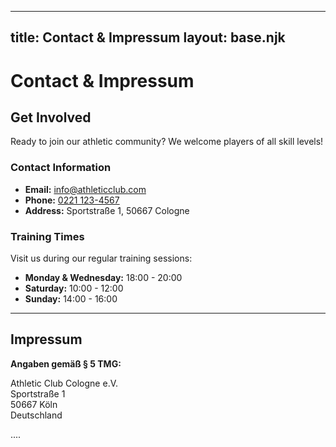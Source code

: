 
---
title: Contact & Impressum
layout: base.njk
---

# Contact & Impressum

## Get Involved

Ready to join our athletic community? We welcome players of all skill levels!

### Contact Information

* **Email:** [info@athleticclub.com](mailto:info@athleticclub.com)
* **Phone:** [0221 123-4567](tel:+492211234567)
* **Address:** Sportstraße 1, 50667 Cologne

### Training Times

Visit us during our regular training sessions:
* **Monday & Wednesday:** 18:00 - 20:00
* **Saturday:** 10:00 - 12:00
* **Sunday:** 14:00 - 16:00

---

## Impressum

**Angaben gemäß § 5 TMG:**

Athletic Club Cologne e.V.  
Sportstraße 1  
50667 Köln  
Deutschland

....
